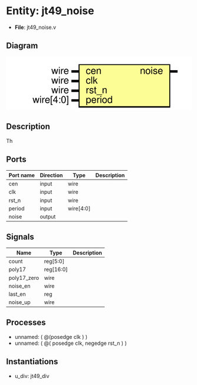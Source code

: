 # Entity: jt49_noise

- **File**: jt49_noise.v
## Diagram

![Diagram](jt49_noise.svg "Diagram")
## Description

 Th
 
## Ports

| Port name | Direction | Type      | Description |
| --------- | --------- | --------- | ----------- |
| cen       | input     | wire      |             |
| clk       | input     | wire      |             |
| rst_n     | input     | wire      |             |
| period    | input     | wire[4:0] |             |
| noise     | output    |           |             |
## Signals

| Name        | Type      | Description |
| ----------- | --------- | ----------- |
| count       | reg[5:0]  |             |
| poly17      | reg[16:0] |             |
| poly17_zero | wire      |             |
| noise_en    | wire      |             |
| last_en     | reg       |             |
| noise_up    | wire      |             |
## Processes
- unnamed: ( @(posedge clk ) )
- unnamed: ( @( posedge clk, negedge rst_n ) )
## Instantiations

- u_div: jt49_div
